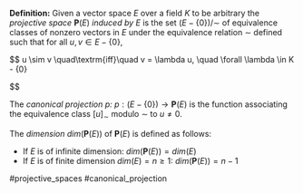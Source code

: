 **Definition:** Given a vector space $E$ over a field $K$ to be arbitrary the _projective space_ $\mathbf{P}(E)$ _induced by_ $E$ is the set $(E - \{0\})/ \sim$ of equivalence classes of nonzero vectors in $E$ under the equivalence relation $\sim$ defined such that for all $u, v \in E - \{0\}$,

$$
u \sim v \quad\textrm{iff}\quad v = \lambda u,  \quad \forall \lambda \in K - \{0\}

$$

The _canonical projection p:_ $p: (E - \{0\}) \to \mathbf{P}(E)$ is the function associating the equivalence class $[u]_\sim$ modulo $\sim$ to $u\neq0$.

The _dimension_ $dim(\mathbf{P}(E))$ of $\mathbf{P}(E)$ is defined as follows:

- If $E$ is of infinite dimension: $dim(\mathbf{P}(E)) = dim(E)$
- If $E$ is of finite dimension $dim(E) = n \ge 1$: $dim(\mathbf{P}(E)) = n-1$


#projective_spaces #canonical_projection